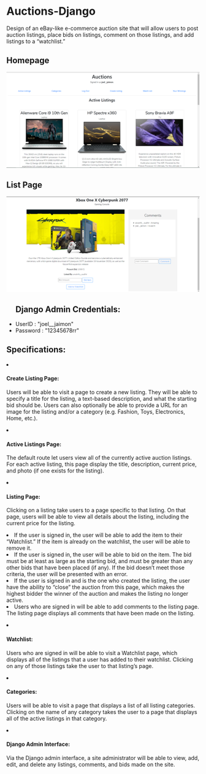 # Auctions-Django
 Design of an eBay-like e-commerce auction site that will allow users to post auction listings, place bids on listings, comment on those listings, and add listings to a “watchlist.”
 
 <h2>Homepage</h2>
<img src="/dem_img/1.PNG">
<h2>List Page</h2>
<img src = "/dem_img/2.PNG">
 
 <ul><h2>Django Admin Credentials:</h2>
 <li>UserID : "joel__jaimon"</li>
 <li>Password : "12345678rr"</li>
 </ul>
 
<h2>Specifications:</h2>
 
<li>
 <h4>Create Listing Page:</h4>
 <p>Users will be able to visit a page to create a new listing. They will be able to specify a title for the listing, a text-based description, and what the starting bid should be. Users can also optionally be able to provide a URL for an image for the listing and/or a category (e.g. Fashion, Toys, Electronics, Home, etc.).</p>
</li>

<li>
 <h4>Active Listings Page:</h4>
 <p>The default route let users view all of the currently active auction listings. For each active listing, this page display the title, description, current price, and photo (if one exists for the listing).</p>
</li>

<li>
 <h4>Listing Page: </h4>
 <p>Clicking on a listing take users to a page specific to that listing. On that page, users will be able to view all details about the listing, including the current price for the listing.
  <li>If the user is signed in, the user will be able to add the item to their “Watchlist.” If the item is already on the watchlist, the user will be able to remove it.</li>
  <li>If the user is signed in, the user will be able to bid on the item. The bid must be at least as large as the starting bid, and must be greater than any other bids that have been placed (if any). If the bid doesn’t meet those criteria, the user will be presented with an error.</li>
  <li>If the user is signed in and is the one who created the listing, the user have the ability to “close” the auction from this page, which makes the highest bidder the winner of the auction and makes the listing no longer active.</li>
  <li>Users who are signed in will be able to add comments to the listing page. The listing page displays all comments that have been made on the listing.</li>
 </p>
</li>

<li>
 <h4>Watchlist:</h4>
 <p> Users who are signed in will be able to visit a Watchlist page, which displays all of the listings that a user has added to their watchlist. Clicking on any of those listings take the user to that listing’s page.</p>
</li>

<li>
 <h4>Categories:</h4>
 <p>Users will be able to visit a page that displays a list of all listing categories. Clicking on the name of any category takes the user to a page that displays all of the active listings in that category.</p>
</li>

<li>
 <h4>Django Admin Interface:</h4>
 <p>Via the Django admin interface, a site administrator will be able to view, add, edit, and delete any listings, comments, and bids made on the site.</p>
 
</li>

